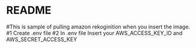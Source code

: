 # README

#This is sample of pulling amazon rekoginition when you insert the image.
#1 Create .env file
#2 In .env file Insert your AWS_ACCESS_KEY_ID and AWS_SECRET_ACCESS_KEY

